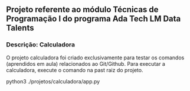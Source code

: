 

## Projeto referente ao módulo Técnicas de Programação I do programa Ada Tech LM Data Talents

### Descrição: Calculadora
O projeto calculadora foi criado exclusivamente para testar os comandos (aprendidos em aula) relacionados ao Git/Github.
Para executar a calculadora, execute o comando na past raiz do projeto.

python3 ./projetos/calculadora/app.py
